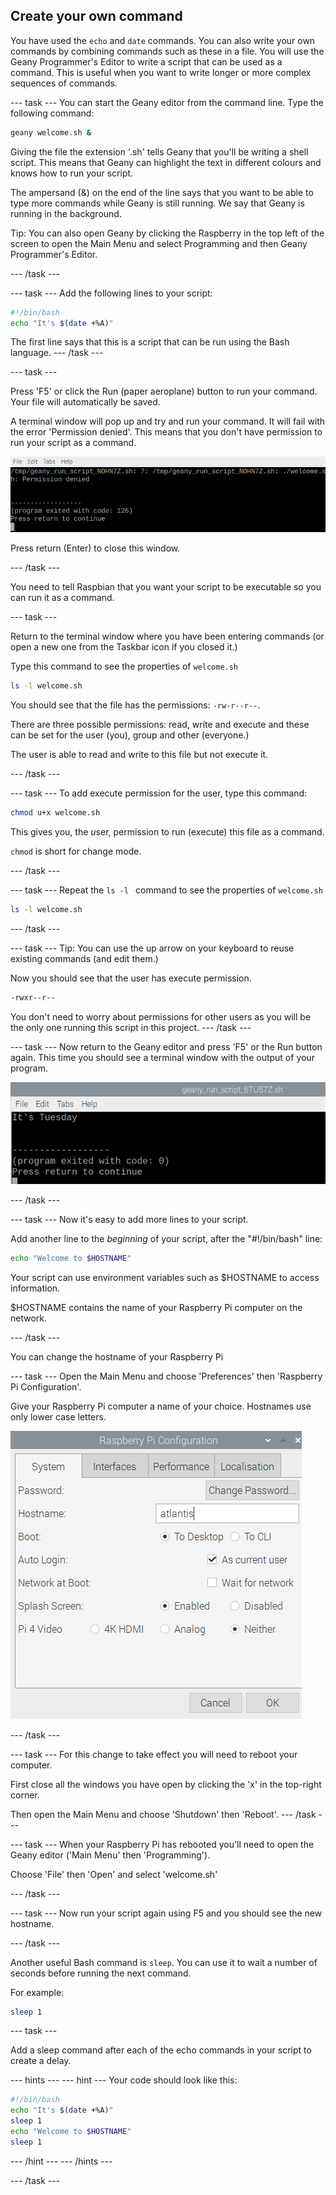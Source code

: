 ## Create your own command

You have used the `echo` and `date` commands. You can also write your own commands by combining commands such as these in a file. You will use the Geany Programmer's Editor to write a script that can be used as a command. This is useful when you want to write longer or more complex sequences of commands. 

--- task ---
You can start the Geany editor from the command line. Type the following command:

```bash
geany welcome.sh &
```
Giving the file the extension '.sh' tells Geany that you'll be writing a shell script. This means that Geany can highlight the text in different colours and knows how to run your script.

The ampersand (&) on the end of the line says that you want to be able to type more commands while Geany is still running. We say that Geany is running in the background. 

Tip: You can also open Geany by clicking the Raspberry in the top left of the screen to open the Main Menu and select Programming and then Geany Programmer's Editor. 

--- /task ---

--- task ---
Add the following lines to your script:

```bash
#!/bin/bash
echo "It's $(date +%A)"
```

The first line says that this is a script that can be run using the Bash language. 
--- /task ---

--- task ---

Press 'F5' or click the Run (paper aeroplane) button to run your command. Your file will automatically be saved.

A terminal window will pop up and try and run your command. It will fail with the error 'Permission denied'. This means that you don't have permission to run your script as a command. 

![Permission denied](images/command-denied.png)

Press return (Enter) to close this window.

--- /task ---

You need to tell Raspbian that you want your script to be executable so you can run it as a command.

--- task ---

Return to the terminal window where you have been entering commands (or open a new one from the Taskbar icon if you closed it.)

Type this command to see the properties of `welcome.sh`

```bash
ls -l welcome.sh
```

You should see that the file has the permissions: `-rw-r--r--`.

There are three possible permissions: read, write and execute and these can be set for the user (you), group and other (everyone.)

The user is able to read and write to this file but not execute it. 

--- /task ---

--- task ---
To add execute permission for the user, type this command:

```bash
chmod u+x welcome.sh
```
This gives you, the *u*ser, permission to run (e*x*ecute) this file as a command. 

`chmod` is short for change mode. 

--- /task ---

--- task ---
Repeat the `ls -l ` command to see the properties of `welcome.sh`

```bash
ls -l welcome.sh
```
--- /task ---

--- task ---
Tip: You can use the up arrow on your keyboard to reuse existing commands (and edit them.)

Now you should see that the user has execute permission. 

```bash
-rwxr--r--
```

You don't need to worry about permissions for other users as you will be the only one running this script in this project. 
--- /task ---

--- task ---
Now return to the Geany editor and press 'F5' or the Run button again. This time you should see a terminal window with the output of your program. 

![Welcome output](images/command-output.png)

--- /task ---

--- task ---
Now it's easy to add more lines to your script. 

Add another line to the *beginning* of your script, after the "#!/bin/bash" line:

```bash
echo "Welcome to $HOSTNAME" 
```

Your script can use environment variables such as $HOSTNAME to access information. 

$HOSTNAME contains the name of your Raspberry Pi computer on the network.

--- /task ---

You can change the hostname of your Raspberry Pi 

--- task ---
Open the Main Menu and choose 'Preferences' then 'Raspberry Pi Configuration'. 

Give your Raspberry Pi computer a name of your choice. Hostnames use only lower case letters. 

![Change hostname](images/command-change-hostname.png)

--- /task ---

--- task ---
For this change to take effect you will need to reboot your computer. 

First close all the windows you have open by clicking the 'x' in the top-right corner. 

Then open the Main Menu and choose 'Shutdown' then 'Reboot'. 
--- /task ---

--- task ---
When your Raspberry Pi has rebooted you'll need to open the Geany editor ('Main Menu' then 'Programming'). 

Choose 'File' then 'Open' and select 'welcome.sh'

--- /task ---

--- task ---
Now run your script again using F5 and you should see the new hostname. 

--- /task ---


Another useful Bash command is `sleep`. You can use it to wait a number of seconds before running the next command. 

For example:

```bash
sleep 1
```
--- task ---

Add a sleep command after each of the echo commands in your script to create a delay. 

--- hints ---
--- hint ---
Your code should look like this:

```bash
#!/bin/bash
echo "It's $(date +%A)"
sleep 1
echo "Welcome to $HOSTNAME"
sleep 1
```

--- /hint ---
--- /hints ---

--- /task ---
